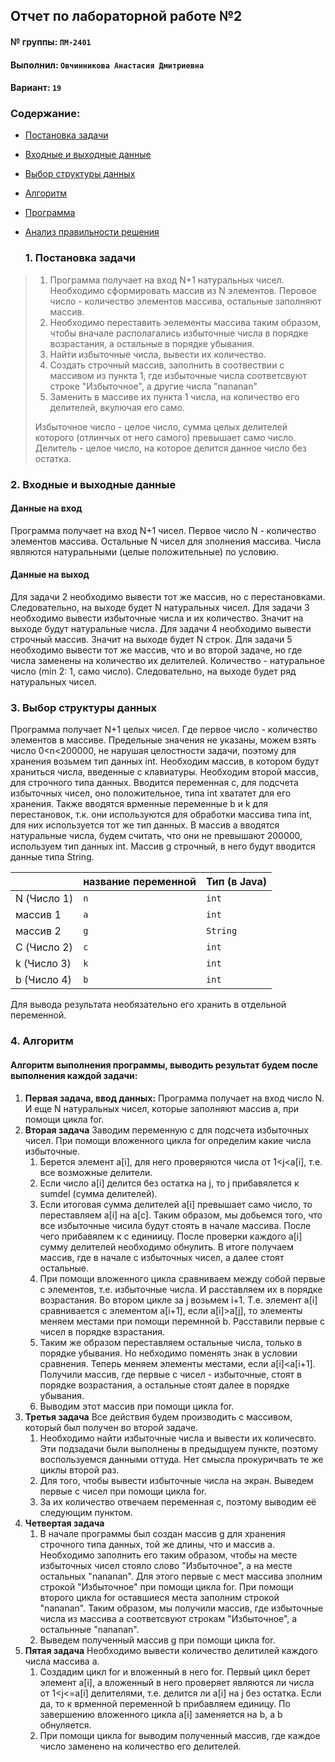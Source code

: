 ## Отчет по лабораторной работе №2

#### № группы: `ПМ-2401`

#### Выполнил: `Овчинникова Анастасия Дмитриевна`

#### Вариант: `19`

### Cодержание:

- [Постановка задачи](#1-постановка-задачи)
- [Входные и выходные данные](#2-входные-и-выходные-данные)
- [Выбор структуры данных](#3-выбор-структуры-данных)
- [Алгоритм](#4-алгоритм)
- [Программа](#5-программа)
- [Анализ правильности решения](#6-анализ-правильности-решения)

  ### 1. Постановка задачи
  
> 1) Программа получает на вход N+1 натуральных чисел. Необходимо сформировать массив из N элементов. Перовое число - количество элементов массива, остальные заполняют массив.
> 2) Необходимо переставить эелементы массива таким образом, чтобы вначале располагались избыточные числа в порядке возрастания, а остальные в порядке убывания.
> 3) Найти избыточные числа, вывести их количество.
> 4) Создать строчный массив, заполнить в соотвествии с массивом из пункта 1, где избыточные числа соответсвуют строке "Избыточное", а другие числа "nananan"
> 5) Заменить в массиве их пункта 1 числа, на количество его делителей, вкулючая его само.
>
> Избыточное число - целое число, сумма целых делителей которого (отлинчых от него самого) превышает само число.
> Делитель - целое число, на которое делится данное число без остатка.

### 2. Входные и выходные данные
#### Данные на вход
Программа получает на вход N+1 чисел. Первое число N - количество элементов массива. Остальные N чисел для зполнения массива. Числа являются натуральными (целые положительные) по условию.
#### Данные на выход
Для задачи 2 необходимо вывести тот же массив, но с перестановками. Следовательно, на выходе будет N натуральных чисел.
Для задачи 3 необходимо вывести избыточные числа и их количество. Значит на выходе будут натуральные числа.
Для задачи 4 необходимо вывести строчный массив. Значит на выходе будет N строк.
Для задачи 5 необходимо вывести тот же массив, что и во второй задаче, но где числа заменены на количество их делителей. Количество - натуральное число (min 2: 1, само число). 
Следовательно, на выходе будет ряд натуральных чисел.
### 3. Выбор структуры данных

Программа получает N+1 целых чисел. Где первое число - количество элементов в массиве. Предельные значения не указаны, можем взять число 0<n<200000, не нарушая целостности задачи, поэтому для хранения возьмем тип данных int. Необходим массив, в котором будут храниться числа, введенные с клавиатуры. Необходим второй массив, для строчного типа данных. Вводится переменная c, для подсчета избыточных чисел, оно положительное, типа int хвататет для его хранения. Также вводятся врменные переменные b и k для перестановок, т.к. они используются для обработки массива типа int, для них используется тот же тип данных.
В массив a вводятся натуральные числа, будем считать, что они не превышают 200000, используем тип данных int. Массив g строчный, в него будут вводится данные типа String.

|             | название переменной | Тип (в Java) | 
|-------------|---------------------|--------------|
| N (Число 1) | `n`                 | `int`        |
| массив 1    | `a`                 | `int`        |
| массив 2    | `g`                 | `String`     | (класс)
| C (Число 2) | `c`                 | `int`        |
| k (Число 3) | `k`                 | `int`        |
| b (Число 4) | `b`                 | `int`        |

Для вывода результата необязательно его хранить в отдельной переменной.


### 4. Алгоритм

#### Алгоритм выполнения программы, выводить результат будем после выполнения каждой задачи:

1. **Первая задача, ввод данных:**
   Программа получает на вход число N. И еще N натуральных чисел, которые заполняют массив a, при помощи цикла for.
2. **Вторая задача**
   Заводим переменную c для подсчета избыточных чисел. При помощи вложенного цикла for определим какие числа избыточные.
   1) Берется элемент a[i], для него проверяются числа от 1<j<a[i], т.е. все возможные делители.
   2) Если число a[i] делится без остатка на j, то j прибавялется к sumdel (сумма делителей).
   3) Если итоговая сумма делителей a[i] превышает само число, то переставляем a[i] на a[c]. Таким образом, мы добьемся того, что все избыточные чисила будут стоять в начале массива. После чего прибавялем к с единиицу. После проверки каждого a[i] сумму делителей необходимо обнулить.
      В итоге получаем массив, где в начале c избыточных чисел, а далее стоят остальные.
   4) При помощи вложенного цикла сравниваем между собой первые c элементов, т.е. избыточные числа. И расставляем их в порядке возрастания. Во втором цикле за j возьмем i+1. Т.е. элемент a[i] сравнивается с элементом a[i+1], если a[i]>a[j], то элементы меняем местами при помощи перемнной b.
      Расставили первые с чисел в порядке взрастания.
   5) Таким же образом переставляем остальные числа, только в порядке убывания. Но небходимо поменять знак в условии сравнения. Теперь меняем элементы местами, если a[i]<a[i+1].
  Получили массив, где первые с чисел - избыточные, стоят в порядке возрастания, а остальные стоят далее в порядке убывания.
   6) Выводим этот массив при помощи цикла for.
3. **Третья задача**
   Все действия будем производить с массивом, который был получен во второй задаче.
   1) Необходимо найти избыточные числа и вывести их количесвто. Эти подзадачи были выполнены в предыдщуем пункте, поэтому воспользуемся данными оттуда. Нет смысла прокуричвать те же циклы второй раз.
   2) Для того, чтобы вывести избыточные числа на экран. Выведем первые с чисел при помощи цикла for.
   3) За их количество отвечаем переменная с, поэтому выводим её следующим пунктом.
4. **Четвертая задача**
   1) В начале программы был создан массив g для хранения строчного типа данных, той же длины, что и массив a. Необходимо заполнить его таким образом, чтобы на месте избыточных чисел стояло слово "Избыточное", а на месте остальных "nananan".
Для этого первые с мест массива зполним строкой "Избыточное" при помощи цикла for. При помощи второго цикла for оставшиеся места заполним строкой "nananan".
Таким образом, мы получили массив, где избыточные числа из массива a соответсвуют строкам "Избыточное", а остальнные "nananan".
   3) Выведем полученный массив g при помощи цикла for.
5. **Пятая задача**
   Необходимо вывести количество делитилей каждого числа массива a.
   1) Создадим цикл for и вложенный в него for. Первый цикл берет элемент a[i], а вложенный в него проверяет являются ли числа от 1<j<=a[i] делителями, т.е. делится ли a[i] на j без остатка. Если да, то к врменной переменной b прибавляем единицу. По завершению вложенного цикла a[i] заменяется на b, а b обнуляется.
   2) При помощи цикла for выводим полученный массив, где каждое число заменено на количество его делителей.
      

